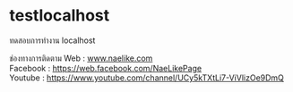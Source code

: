 # testlocalhost
ทดสอบการทำงาน localhost 

ช่องทางการติดตาม
Web : www.naelike.com <br>
Facebook : https://web.facebook.com/NaeLikePage <br>
Youtube : https://www.youtube.com/channel/UCy5kTXtLi7-ViVlizOe9DmQ <br>
